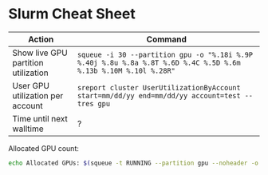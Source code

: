 # Slurm Cheat Sheet

| Action                              | Command                                                                                                             |
| ----------------------------------- | ------------------------------------------------------------------------------------------------------------------ |
| Show live GPU partition utilization | `squeue -i 30 --partition gpu -o "%.18i %.9P %.40j %.8u %.8a %.8T %.6D %.4C %.5D %.6m %.13b %.10M %.10l %.28R"`   |
| User GPU utilization per account    | `sreport cluster UserUtilizationByAccount start=mm/dd/yy end=mm/dd/yy account=test --tres gpu`                   |
| Time until next walltime            | ?                                                                                                                   |

Allocated GPU count:

```bash
echo Allocated GPUs: $(squeue -t RUNNING --partition gpu --noheader -o "%D %b" | cut -c 3-6 --complement | awk '{ print $1*$2 }' | awk '{s+=$1} END {print s}')/$(sinfo --partition gpu -N --states=alloc,idle,mix --noheader -o "%G" | cut -d : -f 3 | awk '{s+=$1} END {print s}')
```
